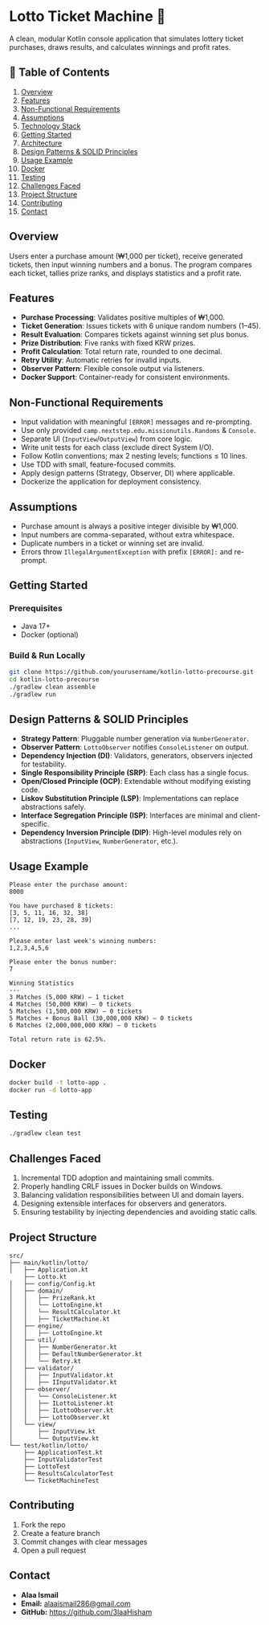 # Lotto Ticket Machine 🎰

A clean, modular Kotlin console application that simulates lottery ticket purchases, draws results, and calculates winnings and profit rates.

## 📄 Table of Contents
1. [Overview](#overview)
2. [Features](#features)
3. [Non-Functional Requirements](#non-functional-requirements)
4. [Assumptions](#assumptions)
5. [Technology Stack](#technology-stack)
6. [Getting Started](#getting-started)
7. [Architecture](#architecture)
8. [Design Patterns & SOLID Principles](#design-patterns--solid-principles)
9. [Usage Example](#usage-example)
10. [Docker](#docker)
11. [Testing](#testing)
12. [Challenges Faced](#challenges-faced)
13. [Project Structure](#project-structure)
14. [Contributing](#contributing)
15. [Contact](#contact)

## Overview
Users enter a purchase amount (₩1,000 per ticket), receive generated tickets, then input winning numbers and a bonus. The program compares each ticket, tallies prize ranks, and displays statistics and a profit rate.

## Features
- **Purchase Processing**: Validates positive multiples of ₩1,000.
- **Ticket Generation**: Issues tickets with 6 unique random numbers (1–45).
- **Result Evaluation**: Compares tickets against winning set plus bonus.
- **Prize Distribution**: Five ranks with fixed KRW prizes.
- **Profit Calculation**: Total return rate, rounded to one decimal.
- **Retry Utility**: Automatic retries for invalid inputs.
- **Observer Pattern**: Flexible console output via listeners.
- **Docker Support**: Container-ready for consistent environments.

## Non-Functional Requirements
- Input validation with meaningful `[ERROR]` messages and re-prompting.
- Use only provided `camp.nextstep.edu.missionutils.Randoms` & `Console`.
- Separate UI (`InputView`/`OutputView`) from core logic.
- Write unit tests for each class (exclude direct System I/O).
- Follow Kotlin conventions; max 2 nesting levels; functions ≤ 10 lines.
- Use TDD with small, feature-focused commits.
- Apply design patterns (Strategy, Observer, DI) where applicable.
- Dockerize the application for deployment consistency.

## Assumptions
- Purchase amount is always a positive integer divisible by ₩1,000.
- Input numbers are comma-separated, without extra whitespace.
- Duplicate numbers in a ticket or winning set are invalid.
- Errors throw `IllegalArgumentException` with prefix `[ERROR]:` and re-prompt.

## Getting Started

### Prerequisites
- Java 17+
- Docker (optional)

### Build & Run Locally
```bash
git clone https://github.com/yourusername/kotlin-lotto-precourse.git
cd kotlin-lotto-precourse
./gradlew clean assemble
./gradlew run
```

## Design Patterns & SOLID Principles
- **Strategy Pattern**: Pluggable number generation via `NumberGenerator`.
- **Observer Pattern**: `LottoObserver` notifies `ConsoleListener` on output.
- **Dependency Injection (DI)**: Validators, generators, observers injected for testability.
- **Single Responsibility Principle (SRP)**: Each class has a single focus.
- **Open/Closed Principle (OCP)**: Extendable without modifying existing code.
- **Liskov Substitution Principle (LSP)**: Implementations can replace abstractions safely.
- **Interface Segregation Principle (ISP)**: Interfaces are minimal and client-specific.
- **Dependency Inversion Principle (DIP)**: High-level modules rely on abstractions (`InputView`, `NumberGenerator`, etc.).

## Usage Example
```
Please enter the purchase amount:
8000

You have purchased 8 tickets:
[3, 5, 11, 16, 32, 38]
[7, 12, 19, 23, 28, 39]
...

Please enter last week's winning numbers:
1,2,3,4,5,6

Please enter the bonus number:
7

Winning Statistics
---
3 Matches (5,000 KRW) – 1 ticket
4 Matches (50,000 KRW) – 0 tickets
5 Matches (1,500,000 KRW) – 0 tickets
5 Matches + Bonus Ball (30,000,000 KRW) – 0 tickets
6 Matches (2,000,000,000 KRW) – 0 tickets

Total return rate is 62.5%.
```

## Docker

```bash
docker build -t lotto-app .
docker run -d lotto-app
```

## Testing

```bash
./gradlew clean test
```

## Challenges Faced
1. Incremental TDD adoption and maintaining small commits.
2. Properly handling CRLF issues in Docker builds on Windows.
3. Balancing validation responsibilities between UI and domain layers.
4. Designing extensible interfaces for observers and generators.
5. Ensuring testability by injecting dependencies and avoiding static calls.

## Project Structure
```
src/
├── main/kotlin/lotto/
│   ├── Application.kt
    ├── Lotto.kt
│   ├── config/Config.kt
│   ├── domain/
│   │   ├── PrizeRank.kt
│   │   └── LottoEngine.kt
│   │   └── ResultCalculator.kt
│   │   ├── TicketMachine.kt
│   ├── engine/
│   │   ├── LottoEngine.kt
│   ├── util/
│   │   ├── NumberGenerator.kt
│   │   ├── DefaultNumberGenerator.kt
│   │   └── Retry.kt
│   ├── validator/
│   │   ├── InputValidator.kt
│   │   ├── IInputValidator.kt
│   ├── observer/
│   │   └── ConsoleListener.kt
│   │   ├── ILottoListener.kt
│   │   ├── ILottoObserver.kt
│   │   ├── LottoObserver.kt
│   └── view/
│       ├── InputView.kt
│       └── OutputView.kt
└── test/kotlin/lotto/
    ├── ApplicationTest.kt
    ├── InputValidatorTest
    ├── LottoTest
    ├── ResultsCalculatorTest
    └── TicketMachineTest
```

## Contributing
1. Fork the repo
2. Create a feature branch
3. Commit changes with clear messages
4. Open a pull request

## Contact
- **Alaa Ismail**
- **Email:** alaaismail286@gmail.com
- **GitHub:** https://github.com/3laaHisham
